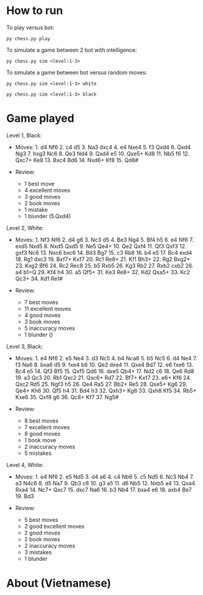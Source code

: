 # How to run

To play versus bot:

```
py chess.py play
```

To simulate a game between 2 bot with intelligence:

```
py chess.py sim <level:1-3>
```

To simulate a game between bot versus random moves:

```
py chess.py sim <level:1-3> white
```

```
py chess.py sim <level:1-3> black
```

# Game played

Level 1, Black: 

- Moves: 1. d4 Nf6 2. c4 d5 3. Na3 dxc4 4. e4 Nxe4 5. f3 Qxd4 6. Qxd4 Ng3 7. hxg3 Nc6 8. Qe3 Nd4 9. Qxd4 e5 10. Qxe5+ Kd8 11. Nb5 f6 12. Qxc7+ Ke8 13. Bxc4 Bd6 14. Nxd6+ Kf8 15. Qd8#

- Review:
    + 1 best move
    + 4 excellent moves
    + 3 good moves
    + 2 book moves
    + 1 mistake
    + 1 blunder (5.Qxd4)

Level 2, White:

- Moves: 1. Nf3 Nf6 2. d4 g6 3. Nc3 d5 4. Be3 Ng4 5. Bf4 h5 6. e4 Nf6 7. exd5 Nxd5 8. Nxd5 Qxd5 9. Ne5 Qe4+ 10. Qe2 Qxf4 11. Qf3 Qxf3 12. gxf3 Nc6 13. Nxc6 bxc6 14. Bd3 Bg7 15. c3 Rb8 16. b4 e5 17. Bc4 exd4 18. Rg1 dxc3 19. Bxf7+ Kxf7 20. Rc1 Re8+ 21. Kf1 Bh3+ 22. Rg2 Bxg2+ 23. Kxg2 Bf6 24. Rc2 Rec8 25. b5 Rxb5 26. Kg3 Rb2 27. Rxb2 cxb2 28. a4 b1=Q 29. Kf4 h4 30. a5 Qf5+ 31. Ke3 Re8+ 32. Kd2 Qxa5+ 33. Kc2 Qc3+ 34. Kd1 Re1#

- Review:
    + 7 best moves
    + 11 excellent moves
    + 4 good moves
    + 3 book moves
    + 5 inaccuracy moves
    + 1 blunder ()

Level 3, Black:

- Moves: 1. e4 Nf6 2. e5 Ne4 3. d3 Nc5 4. b4 Nca6 5. b5 Nc5 6. d4 Ne4 7. f3 Na6 8. bxa6 d5 9. fxe4 b6 10. Qe2 dxe4 11. Qxe4 Bd7 12. e6 fxe6 13. Bc4 e5 14. Qf3 Bf5 15. Qxf5 Qd6 16. dxe5 Qb4+ 17. Nd2 c6 18. Qe6 Rd8 19. a3 Qc3 20. Rb1 Qxc2 21. Qxc6+ Rd7 22. Bf7+ Kxf7 23. e6+ Kf6 24. Qxc2 Rd5 25. Ngf3 h5 26. Qe4 Ra5 27. Bb2+ Re5 28. Qxe5+ Kg6 29. Qe4+ Kh6 30. Qf5 h4 31. Bd4 h3 32. Qxh3+ Kg6 33. Qxh8 Kf5 34. Rb5+ Kxe6 35. Qxf8 g6 36. Qc8+ Kf7 37. Ng5#

- Review:
    + 8 best moves
    + 7 excellent moves
    + 8 good moves
    + 1 book move
    + 2 inaccuracy moves
    + 5 mistakes

Level 4, White:

- Moves: 1. e4 Nf6 2. e5 Nd5 3. d4 a6 4. c4 Nb6 5. c5 Nd5 6. Nc3 Nb4 7. a3 N4c6 8. d5 Na7 9. Qb3 c6 10. g3 a5 11. d6 Nb5 12. Nxb5 a4 13. Qxa4 Rxa4 14. Nc7+ Qxc7 15. dxc7 Na6 16. b3 Nb4 17. bxa4 e6 18. axb4 Be7 19. Bd3

- Review:
    + 5 best moves
    + 2 good excellent moves
    + 2 good moves
    + 2 book moves
    + 2 inaccuracy moves
    + 3 mistakes
    + 1 blunder



# About (Vietnamese)

